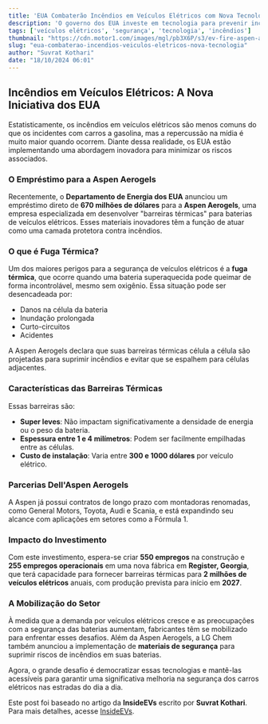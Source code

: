 ```yaml
---
title: 'EUA Combaterão Incêndios em Veículos Elétricos com Nova Tecnologia'
description: 'O governo dos EUA investe em tecnologia para prevenir incêndios em veículos elétricos, com um novo empréstimo para a Aspen Aerogels, que promete segurança e inovação.'
tags: ['veículos elétricos', 'segurança', 'tecnologia', 'incêndios']
thumbnail: "https://cdn.motor1.com/images/mgl/pb3X6P/s3/ev-fire-aspen-aerogels-solution.jpg"
slug: "eua-combaterao-incendios-veiculos-eletricos-nova-tecnologia"
author: "Suvrat Kothari"
date: "18/10/2024 06:01"
---
```


## Incêndios em Veículos Elétricos: A Nova Iniciativa dos EUA

Estatisticamente, os incêndios em veículos elétricos são menos comuns do que os incidentes com carros a gasolina, mas a repercussão na mídia é muito maior quando ocorrem. Diante dessa realidade, os EUA estão implementando uma abordagem inovadora para minimizar os riscos associados.

### O Empréstimo para a Aspen Aerogels

Recentemente, o **Departamento de Energia dos EUA** anunciou um empréstimo direto de **670 milhões de dólares** para a **Aspen Aerogels**, uma empresa especializada em desenvolver "barreiras térmicas" para baterias de veículos elétricos. Esses materiais inovadores têm a função de atuar como uma camada protetora contra incêndios.

### O que é Fuga Térmica?

Um dos maiores perigos para a segurança de veículos elétricos é a **fuga térmica**, que ocorre quando uma bateria superaquecida pode queimar de forma incontrolável, mesmo sem oxigênio. Essa situação pode ser desencadeada por:
- Danos na célula da bateria
- Inundação prolongada
- Curto-circuitos
- Acidentes

A Aspen Aerogels declara que suas barreiras térmicas célula a célula são projetadas para suprimir incêndios e evitar que se espalhem para células adjacentes.

### Características das Barreiras Térmicas

Essas barreiras são:
- **Super leves**: Não impactam significativamente a densidade de energia ou o peso da bateria.
- **Espessura entre 1 e 4 milímetros**: Podem ser facilmente empilhadas entre as células.
- **Custo de instalação**: Varia entre **300 e 1000 dólares** por veículo elétrico.

### Parcerias Dell'Aspen Aerogels

A Aspen já possui contratos de longo prazo com montadoras renomadas, como General Motors, Toyota, Audi e Scania, e está expandindo seu alcance com aplicações em setores como a Fórmula 1.

### Impacto do Investimento

Com este investimento, espera-se criar **550 empregos** na construção e **255 empregos operacionais** em uma nova fábrica em **Register, Georgia**, que terá capacidade para fornecer barreiras térmicas para **2 milhões de veículos elétricos** anuais, com produção prevista para início em **2027**.

### A Mobilização do Setor

À medida que a demanda por veículos elétricos cresce e as preocupações com a segurança das baterias aumentam, fabricantes têm se mobilizado para enfrentar esses desafios. Além da Aspen Aerogels, a LG Chem também anunciou a implementação de **materiais de segurança** para suprimir riscos de incêndios em suas baterias.

Agora, o grande desafio é democratizar essas tecnologias e mantê-las acessíveis para garantir uma significativa melhoria na segurança dos carros elétricos nas estradas do dia a dia.

Este post foi baseado no artigo da **InsideEVs** escrito por **Suvrat Kothari**. Para mais detalhes, acesse [InsideEVs](https://insideevs.com/news/737802/aspen-aerogels-ev-fires-doe-loan/).